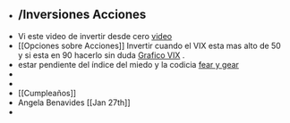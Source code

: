 - ## /Inversiones Acciones
- Vi este video de invertir desde cero [video](https://youtu.be/NWgZHNpI25Y)
- [[Opciones sobre Acciones]] Invertir cuando el VIX esta mas alto de 50 y si esta en 90 hacerlo sin duda [Grafico VIX](https://es.tradingview.com/chart/y3tY2X4B/) .
- estar pendiente del índice del miedo y la codicia [fear y gear](https://money.cnn.com/data/fear-and-greed/)
-
-
- [[Cumpleaños]]
- Angela Benavides [[Jan 27th]]
-